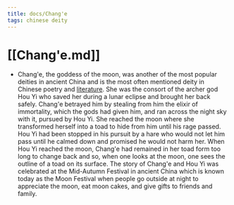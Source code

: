 ```yaml
---
title: docs/Chang'e
tags: chinese deity
---
```


# [[Chang'e.md]]
- Chang'e, the goddess of the moon, was another of the most popular deities in ancient China and is the most often mentioned deity in Chinese poetry and [literature](https://www.worldhistory.org/literature/). She was the consort of the archer god Hou Yi who saved her during a lunar eclipse and brought her back safely. Chang'e betrayed him by stealing from him the elixir of immortality, which the gods had given him, and ran across the night sky with it, pursued by Hou Yi. She reached the moon where she transformed herself into a toad to hide from him until his rage passed. Hou Yi had been stopped in his pursuit by a hare who would not let him pass until he calmed down and promised he would not harm her. When Hou Yi reached the moon, Chang'e had remained in her toad form too long to change back and so, when one looks at the moon, one sees the outline of a toad on its surface. The story of Chang'e and Hou Yi was celebrated at the Mid-Autumn Festival in ancient China which is known today as the Moon Festival when people go outside at night to appreciate the moon, eat moon cakes, and give gifts to friends and family.